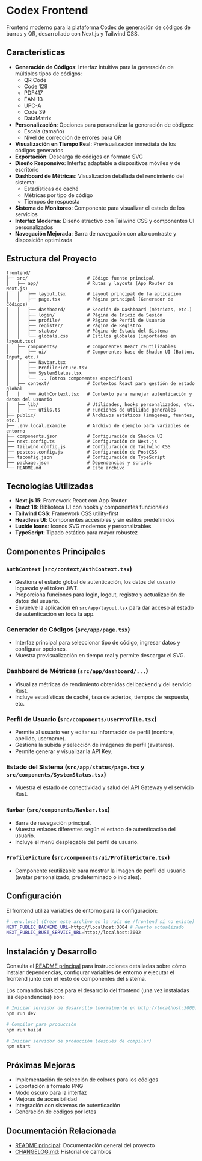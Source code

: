 # Codex Frontend

Frontend moderno para la plataforma Codex de generación de códigos de barras y QR, desarrollado con Next.js y Tailwind CSS.

## Características

- **Generación de Códigos**: Interfaz intuitiva para la generación de múltiples tipos de códigos:
  - QR Code
  - Code 128
  - PDF417
  - EAN-13
  - UPC-A
  - Code 39
  - DataMatrix
- **Personalización**: Opciones para personalizar la generación de códigos:
  - Escala (tamaño)
  - Nivel de corrección de errores para QR
- **Visualización en Tiempo Real**: Previsualización inmediata de los códigos generados
- **Exportación**: Descarga de códigos en formato SVG
- **Diseño Responsivo**: Interfaz adaptable a dispositivos móviles y de escritorio
- **Dashboard de Métricas**: Visualización detallada del rendimiento del sistema:
  - Estadísticas de caché
  - Métricas por tipo de código
  - Tiempos de respuesta
- **Sistema de Monitoreo**: Componente para visualizar el estado de los servicios
- **Interfaz Moderna**: Diseño atractivo con Tailwind CSS y componentes UI personalizados
- **Navegación Mejorada**: Barra de navegación con alto contraste y disposición optimizada

## Estructura del Proyecto

```
frontend/
├── src/                      # Código fuente principal
│   ├── app/                  # Rutas y layouts (App Router de Next.js)
│   │   ├── layout.tsx        # Layout principal de la aplicación
│   │   ├── page.tsx          # Página principal (Generador de Códigos)
│   │   ├── dashboard/        # Sección de Dashboard (métricas, etc.)
│   │   ├── login/            # Página de Inicio de Sesión
│   │   ├── profile/          # Página de Perfil de Usuario
│   │   ├── register/         # Página de Registro
│   │   ├── status/           # Página de Estado del Sistema
│   │   └── globals.css       # Estilos globales (importados en layout.tsx)
│   ├── components/           # Componentes React reutilizables
│   │   ├── ui/               # Componentes base de Shadcn UI (Button, Input, etc.)
│   │   ├── Navbar.tsx
│   │   ├── ProfilePicture.tsx
│   │   └── SystemStatus.tsx
│   │   └── ... (otros componentes específicos)
│   ├── context/              # Contextos React para gestión de estado global
│   │   └── AuthContext.tsx   # Contexto para manejar autenticación y datos del usuario
│   ├── lib/                  # Utilidades, hooks personalizados, etc.
│   │   └── utils.ts          # Funciones de utilidad generales
├── public/                   # Archivos estáticos (imágenes, fuentes, etc.)
├── .env.local.example        # Archivo de ejemplo para variables de entorno
├── components.json           # Configuración de Shadcn UI
├── next.config.ts            # Configuración de Next.js
├── tailwind.config.js        # Configuración de Tailwind CSS
├── postcss.config.js         # Configuración de PostCSS
├── tsconfig.json             # Configuración de TypeScript
├── package.json              # Dependencias y scripts
└── README.md                 # Este archivo
```

## Tecnologías Utilizadas

- **Next.js 15**: Framework React con App Router
- **React 18**: Biblioteca UI con hooks y componentes funcionales
- **Tailwind CSS**: Framework CSS utility-first
- **Headless UI**: Componentes accesibles y sin estilos predefinidos
- **Lucide Icons**: Iconos SVG modernos y personalizables
- **TypeScript**: Tipado estático para mayor robustez

## Componentes Principales

### `AuthContext` (`src/context/AuthContext.tsx`)

- Gestiona el estado global de autenticación, los datos del usuario logueado y el token JWT.
- Proporciona funciones para login, logout, registro y actualización de datos del usuario.
- Envuelve la aplicación en `src/app/layout.tsx` para dar acceso al estado de autenticación en toda la app.

### Generador de Códigos (`src/app/page.tsx`)

- Interfaz principal para seleccionar tipo de código, ingresar datos y configurar opciones.
- Muestra previsualización en tiempo real y permite descargar el SVG.

### Dashboard de Métricas (`src/app/dashboard/...`)

- Visualiza métricas de rendimiento obtenidas del backend y del servicio Rust.
- Incluye estadísticas de caché, tasa de aciertos, tiempos de respuesta, etc.

### Perfil de Usuario (`src/components/UserProfile.tsx`)

- Permite al usuario ver y editar su información de perfil (nombre, apellido, username).
- Gestiona la subida y selección de imágenes de perfil (avatares).
- Permite generar y visualizar la API Key.

### Estado del Sistema (`src/app/status/page.tsx` y `src/components/SystemStatus.tsx`)

- Muestra el estado de conectividad y salud del API Gateway y el servicio Rust.

### `Navbar` (`src/components/Navbar.tsx`)

- Barra de navegación principal.
- Muestra enlaces diferentes según el estado de autenticación del usuario.
- Incluye el menú desplegable del perfil de usuario.

### `ProfilePicture` (`src/components/ui/ProfilePicture.tsx`)

- Componente reutilizable para mostrar la imagen de perfil del usuario (avatar personalizado, predeterminado o iniciales).

## Configuración

El frontend utiliza variables de entorno para la configuración:

```bash
# .env.local (Crear este archivo en la raíz de /frontend si no existe)
NEXT_PUBLIC_BACKEND_URL=http://localhost:3004 # Puerto actualizado
NEXT_PUBLIC_RUST_SERVICE_URL=http://localhost:3002
```

## Instalación y Desarrollo

Consulta el [README principal](../README.md) para instrucciones detalladas sobre cómo instalar dependencias, configurar variables de entorno y ejecutar el frontend junto con el resto de componentes del sistema.

Los comandos básicos para el desarrollo del frontend (una vez instaladas las dependencias) son:

```bash
# Iniciar servidor de desarrollo (normalmente en http://localhost:3000)
npm run dev

# Compilar para producción
npm run build

# Iniciar servidor de producción (después de compilar)
npm start
```

## Próximas Mejoras

- Implementación de selección de colores para los códigos
- Exportación a formato PNG
- Modo oscuro para la interfaz
- Mejoras de accesibilidad
- Integración con sistemas de autenticación
- Generación de códigos por lotes

## Documentación Relacionada

- [README principal](../README.md): Documentación general del proyecto
- [CHANGELOG.md](../CHANGELOG.md): Historial de cambios
